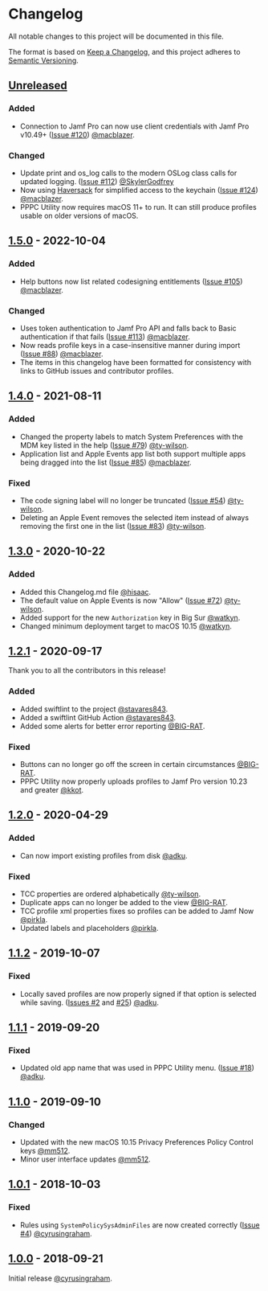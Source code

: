 # Changelog

All notable changes to this project will be documented in this file.

The format is based on [Keep a Changelog](https://keepachangelog.com/en/1.0.0/), and this project adheres to [Semantic Versioning](https://semver.org/spec/v2.0.0.html).

## [Unreleased]
<!-- Add any information here about changes in master that have yet to be released -->

### Added
- Connection to Jamf Pro can now use client credentials with Jamf Pro v10.49+ ([Issue #120](https://github.com/jamf/PPPC-Utility/issues/120)) [@macblazer](https://github.com/macblazer).

### Changed
- Update print and os_log calls to the modern OSLog class calls for updated logging. ([Issue #112](https://github.com/jamf/PPPC-Utility/issues/112)) [@SkylerGodfrey](https://github.com/SkylerGodfrey)
- Now using [Haversack](https://github.com/jamf/Haversack) for simplified access to the keychain ([Issue #124](https://github.com/jamf/PPPC-Utility/issues/124)) [@macblazer](https://github.com/macblazer).
- PPPC Utility now requires macOS 11+ to run.  It can still produce profiles usable on older versions of macOS.

## [1.5.0] - 2022-10-04

### Added
- Help buttons now list related codesigning entitlements ([Issue #105](https://github.com/jamf/PPPC-Utility/issues/105)) [@macblazer](https://github.com/macblazer).

### Changed
- Uses token authentication to Jamf Pro API and falls back to Basic authentication if that fails ([Issue #113](https://github.com/jamf/PPPC-Utility/issues/113)) [@macblazer](https://github.com/macblazer).
- Now reads profile keys in a case-insensitive manner during import ([Issue #88](https://github.com/jamf/PPPC-Utility/issues/88)) [@macblazer](https://github.com/macblazer).
- The items in this changelog have been formatted for consistency with links to GitHub issues and contributor profiles.


## [1.4.0] - 2021-08-11

### Added
- Changed the property labels to match System Preferences with the MDM key listed in the help ([Issue #79](https://github.com/jamf/PPPC-Utility/issues/79)) [@ty-wilson](https://github.com/ty-wilson).
- Application list and Apple Events app list both support multiple apps being dragged into the list ([Issue #85](https://github.com/jamf/PPPC-Utility/issues/85)) [@macblazer](https://github.com/macblazer).

### Fixed
- The code signing label will no longer be truncated ([Issue #54](https://github.com/jamf/PPPC-Utility/issues/54)) [@ty-wilson](https://github.com/ty-wilson).
- Deleting an Apple Event removes the selected item instead of always removing the first one in the list ([Issue #83](https://github.com/jamf/PPPC-Utility/issues/83)) [@ty-wilson](https://github.com/ty-wilson).


## [1.3.0] - 2020-10-22

### Added
- Added this Changelog.md file [@hisaac](https://github.com/hisaac).
- The default value on Apple Events is now "Allow" ([Issue #72](https://github.com/jamf/PPPC-Utility/issues/72)) [@ty-wilson](https://github.com/ty-wilson).
- Added support for the new `Authorization` key in Big Sur [@watkyn](https://github.com/watkyn).
- Changed minimum deployment target to macOS 10.15 [@watkyn](https://github.com/watkyn).


## [1.2.1] - 2020-09-17

Thank you to all the contributors in this release!

### Added
- Added swiftlint to the project [@stavares843](https://github.com/stavares843).
- Added a swiftlint GitHub Action [@stavares843](https://github.com/stavares843).
- Added some alerts for better error reporting [@BIG-RAT](https://github.com/BIG-RAT).

### Fixed
- Buttons can no longer go off the screen in certain circumstances [@BIG-RAT](https://github.com/BIG-RAT).
- PPPC Utility now properly uploads profiles to Jamf Pro version 10.23 and greater [@kkot](https://github.com/kkot).


## [1.2.0] - 2020-04-29

### Added
- Can now import existing profiles from disk [@adku](https://github.com/adku).

### Fixed
- TCC properties are ordered alphabetically [@ty-wilson](https://github.com/ty-wilson).
- Duplicate apps can no longer be added to the view [@BIG-RAT](https://github.com/BIG-RAT).
- TCC profile xml properties fixes so profiles can be added to Jamf Now [@pirkla](https://github.com/pirkla).
- Updated labels and placeholders [@pirkla](https://github.com/pirkla).


## [1.1.2] - 2019-10-07

### Fixed
- Locally saved profiles are now properly signed if that option is selected while saving. ([Issues #2](https://github.com/jamf/PPPC-Utility/issues/2) and [#25](https://github.com/jamf/PPPC-Utility/issues/25)) [@adku](https://github.com/adku).


## [1.1.1] - 2019-09-20

### Fixed
- Updated old app name that was used in PPPC Utility menu. ([Issue #18](https://github.com/jamf/PPPC-Utility/issues/18)) [@adku](https://github.com/adku).


## [1.1.0] - 2019-09-10

### Changed
- Updated with the new macOS 10.15 Privacy Preferences Policy Control keys [@mm512](https://github.com/mm512).
- Minor user interface updates [@mm512](https://github.com/mm512).


## [1.0.1] - 2018-10-03

### Fixed
- Rules using `SystemPolicySysAdminFiles` are now created correctly ([Issue #4](https://github.com/jamf/PPPC-Utility/issues/4)) [@cyrusingraham](https://github.com/cyrusingraham).


## [1.0.0] - 2018-09-21

Initial release [@cyrusingraham](https://github.com/cyrusingraham).

<!--  -->

[unreleased]: https://github.com/jamf/PPPC-Utility/compare/1.5.0...master
[1.5.0]: https://github.com/jamf/PPPC-Utility/compare/1.4.0...1.5.0
[1.4.0]: https://github.com/jamf/PPPC-Utility/compare/1.3.0...1.4.0
[1.3.0]: https://github.com/jamf/PPPC-Utility/compare/1.2.1...1.3.0
[1.2.1]: https://github.com/jamf/PPPC-Utility/compare/1.2.0...1.2.1
[1.2.0]: https://github.com/jamf/PPPC-Utility/compare/1.1.2...1.2.0
[1.1.2]: https://github.com/jamf/PPPC-Utility/compare/1.1.1...1.1.2
[1.1.1]: https://github.com/jamf/PPPC-Utility/compare/1.1.0...1.1.1
[1.1.0]: https://github.com/jamf/PPPC-Utility/compare/1.0.1...1.1.0
[1.0.1]: https://github.com/jamf/PPPC-Utility/compare/1.0.0...1.0.1
[1.0.0]: https://github.com/jamf/PPPC-Utility/compare/047786dad486e8cc1e159d3f315adb695a566465...1.0.0
